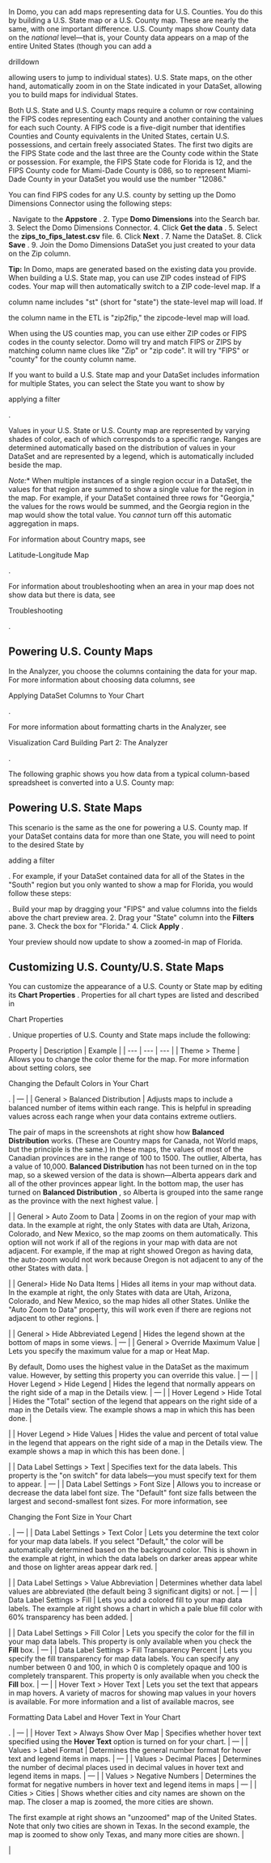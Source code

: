 

In Domo, you can add maps representing data for U.S. Counties. You do this by building a U.S. State map or a U.S. County map. These are nearly the same, with one important difference. U.S. County maps show County data on the
 *national*
 level—that is, your County data appears on a map of the entire United States (though you can add a

drilldown

allowing users to jump to individual states). U.S. State maps, on the other hand, automatically zoom in on the State indicated in your DataSet, allowing you to build maps for individual States.


 Both U.S. State and U.S. County maps require a column or row containing the FIPS codes representing each County and another containing the values for each such County. A FIPS code is a five-digit number that identifies Counties and County equivalents in the United States, certain U.S. possessions, and certain freely associated States. The first two digits are the FIPS State code and the last three are the County code within the State or possession. For example, the FIPS State code for Florida is 12, and the FIPS County code for Miami-Dade County is 086, so to represent Miami-Dade County in your DataSet you would use the number "12086."


 You can find FIPS codes for any U.S. county by setting up the Domo Dimensions Connector using the following steps:

. Navigate to the
 **Appstore**
 .
2. Type
 **Domo Dimensions**
 into the Search bar.
3. Select the Domo Dimensions Connector.
4. Click
 **Get the data**
 .
5. Select the
 **zips\_to\_fips\_latest.csv**
 file.
6. Click
 **Next**
 .
7. Name the DataSet.
8. Click
 **Save**
 .
9. Join the Domo Dimensions DataSet you just created to your data on the Zip column.


**Tip:**
 In Domo, maps are generated based on the existing data you provide. When building a U.S. State map, you can use ZIP codes instead of FIPS codes. Your map will then automatically switch to a ZIP code-level map. If a

column name includes "st" (short for "state") the state-level map will load. If


 the column name in the ETL is "zip2fip," the zipcode-level map will load.

When using the US counties map, you can use either ZIP codes or FIPS codes in the county selector. Domo will try and match FIPS or ZIPS by matching column name clues like "Zip" or "zip code". It will try "FIPS" or "county" for the county column name.

If you want to build a U.S. State map and your DataSet includes information for multiple States, you can select the State you want to show by

applying a filter

.


 Values in your U.S. State or U.S. County map are represented by varying shades of color, each of which corresponds to a specific range. Ranges are determined automatically based on the distribution of values in your DataSet and are represented by a legend, which is automatically included beside the map.

*Note:**
 When multiple instances of a single region occur in a DataSet, the values for that region are summed to show a single value for the region in the map. For example, if your DataSet contained three rows for "Georgia," the values for the rows would be summed, and the Georgia region in the map would show the total value. You
 *cannot*
 turn off this automatic aggregation in maps.

For information about Country maps, see

Latitude-Longitude Map

.


 For information about troubleshooting when an area in your map does not show data but there is data, see

Troubleshooting

.


 Powering U.S. County Maps
---------------------------

In the Analyzer, you choose the columns containing the data for your map. For more information about choosing data columns, see

Applying DataSet Columns to Your Chart

.


 For more information about formatting charts in the Analyzer, see

Visualization Card Building Part 2: The Analyzer

.


 The following graphic shows you how data from a typical column-based spreadsheet is converted into a U.S. County map:

Powering U.S. State Maps
--------------------------

This scenario is the same as the one for powering a U.S. County map. If your DataSet contains data for more than one State, you will need to point to the desired State by

adding a filter

. For example, if your DataSet contained data for all of the States in the "South" region but you only wanted to show a map for Florida, you would follow these steps:

. Build your map by dragging your "FIPS" and value columns into the fields above the chart preview area.
2. Drag your "State" column into the
 **Filters**
 pane.
3. Check the box for "Florida."
4. Click
 **Apply**
 .

Your preview should now update to show a zoomed-in map of Florida.


 Customizing U.S. County/U.S. State Maps
-----------------------------------------

You can customize the appearance of a U.S. County or State map by editing its
 **Chart Properties**
 . Properties for all chart types are listed and described in

Chart Properties

. Unique properties of U.S. County and State maps include the following:


 Property
  |
 Description
  |
 Example
  |
| --- | --- | --- |
|
 Theme > Theme
  |
 Allows you to change the color theme for the map. For more information about setting colors, see

Changing the Default Colors in Your Chart

.
  |
 —
  |
|
 General > Balanced Distribution
  |
 Adjusts maps to include a balanced number of items within each range. This is helpful in spreading values across each range when your data contains extreme outliers.


 The pair of maps in the screenshots at right show how
 **Balanced Distribution**
 works. (These are Country maps for Canada, not World maps, but the principle is the same.) In these maps, the values of most of the Canadian provinces are in the range of 100 to 1500. The outlier, Alberta, has a value of 10,000.
 **Balanced Distribution**
 has not been turned on in the top map, so a skewed version of the data is shown—Alberta appears dark and all of the other provinces appear light. In the bottom map, the user has turned on
 **Balanced Distribution**
 , so Alberta is grouped into the same range as the province with the next highest value.
  |


 |
|
 General > Auto Zoom to Data
  |
 Zooms in on the region of your map with data. In the example at right, the only States with data are Utah, Arizona, Colorado, and New Mexico, so the map zooms on them automatically. This option will not work if all of the regions in your map with data are not adjacent. For example, if the map at right showed Oregon as having data, the auto-zoom would not work because Oregon is not adjacent to any of the other States with data.
  |

|
|
 General> Hide No Data Items
  |
 Hides all items in your map without data. In the example at right, the only States with data are Utah, Arizona, Colorado, and New Mexico, so the map hides all other States. Unlike the "Auto Zoom to Data" property, this will work even if there are regions not adjacent to other regions.
  |

|
|
 General > Hide Abbreviated Legend
  |
 Hides the legend shown at the bottom of maps in some views.
  |
 —
  |
|
 General > Override Maximum Value
  |
 Lets you specify the maximum value for a map or Heat Map.


 By default, Domo uses the highest value in the DataSet as the maximum value. However, by setting this property you can override this value.
  |
 —
  |
|
 Hover Legend > Hide Legend
  |
 Hides the legend that normally appears on the right side of a map in the Details view.
  |
 —
  |
|
 Hover Legend > Hide Total
  |
 Hides the "Total" section of the legend that appears on the right side of a map in the Details view. The example shows a map in which this has been done.
  |

|
|
 Hover Legend > Hide Values
  |
 Hides the value and percent of total value in the legend that appears on the right side of a map in the Details view. The example shows a map in which this has been done.
  |

|
|
 Data Label Settings > Text
  |
 Specifies text for the data labels. This property is the "on switch" for data labels—you must specify text for them to appear.
  |
 —
  |
|
 Data Label Settings > Font Size
  |
 Allows you to increase or decrease the data label font size. The "Default" font size falls between the largest and second-smallest font sizes. For more information, see

Changing the Font Size in Your Chart

.
  |
 —
  |
|
 Data Label Settings > Text Color
  |
 Lets you determine the text color for your map data labels. If you select "Default," the color will be automatically determined based on the background color. This is shown in the example at right, in which the data labels on darker areas appear white and those on lighter areas appear dark red.
  |

|
|
 Data Label Settings > Value Abbreviation
  |
 Determines whether data label values are abbreviated (the default being 3 significant digits) or not.
  |
 —
  |
|
 Data Label Settings > Fill
  |
 Lets you add a colored fill to your map data labels. The example at right shows a chart in which a pale blue fill color with 60% transparency has been added.
  |

|
|
 Data Label Settings > Fill Color
  |
 Lets you specify the color for the fill in your map data labels. This property is only available when you check the
 **Fill**
 box.
  |
 —
  |
|
 Data Label Settings > Fill Transparency Percent
  |
 Lets you specify the fill transparency for map data labels. You can specify any number between 0 and 100, in which 0 is completely opaque and 100 is completely transparent. This property is only available when you check the
 **Fill**
 box.
  |
 —
  |
|
 Hover Text > Hover Text
  |
 Lets you set the text that appears in map hovers. A variety of macros for showing map values in your hovers is available. For more information and a list of available macros, see

Formatting Data Label and Hover Text in Your Chart

.
  |
 —
  |
|
 Hover Text > Always Show Over Map
  |
 Specifies whether hover text specified using the
 **Hover Text**
 option is turned on for your chart.
  |
 —
  |
|
 Values > Label Format
  |
 Determines the general number format for hover text and legend items in maps.
  |
 —
  |
|
 Values > Decimal Places
  |
 Determines the number of decimal places used in decimal values in hover text and legend items in maps.
  |
 —
  |
|
 Values > Negative Numbers
  |
 Determines the format for negative numbers in hover text and legend items in maps
  |
 —
  |
|
 Cities > Cities
  |
 Shows whether cities and city names are shown on the map. The closer a map is zoomed, the more cities are shown.


 The first example at right shows an "unzoomed" map of the United States. Note that only two cities are shown in Texas. In the second example, the map is zoomed to show only Texas, and many more cities are shown.
  |


 |


